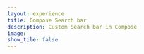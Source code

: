 ```yaml
---
layout: experience
title: Compose Search bar
description: Custom Search bar in Compose
image:
show_tile: false
---
```

